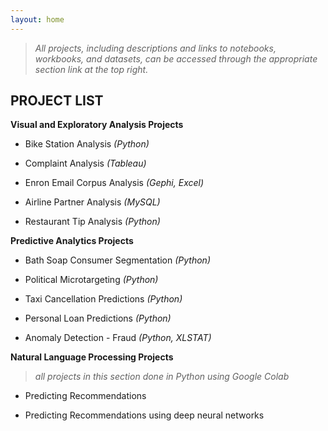 ```yaml
---
layout: home 
---
```


>*All projects, including descriptions and links to notebooks, workbooks, and datasets, can be accessed through the appropriate section link at the top right.*

**PROJECT LIST**
-------------------

**Visual and Exploratory Analysis Projects**

- Bike Station Analysis *(Python)*

- Complaint Analysis *(Tableau)*

- Enron Email Corpus Analysis *(Gephi, Excel)*

- Airline Partner Analysis *(MySQL)*

- Restaurant Tip Analysis *(Python)*


**Predictive Analytics Projects**

- Bath Soap Consumer Segmentation *(Python)*

- Political Microtargeting *(Python)*

- Taxi Cancellation Predictions *(Python)*

- Personal Loan Predictions *(Python)*

- Anomaly Detection - Fraud *(Python, XLSTAT)*


**Natural Language Processing Projects**

>*all projects in this section done in Python using Google Colab*

- Predicting Recommendations

- Predicting Recommendations using deep neural networks
